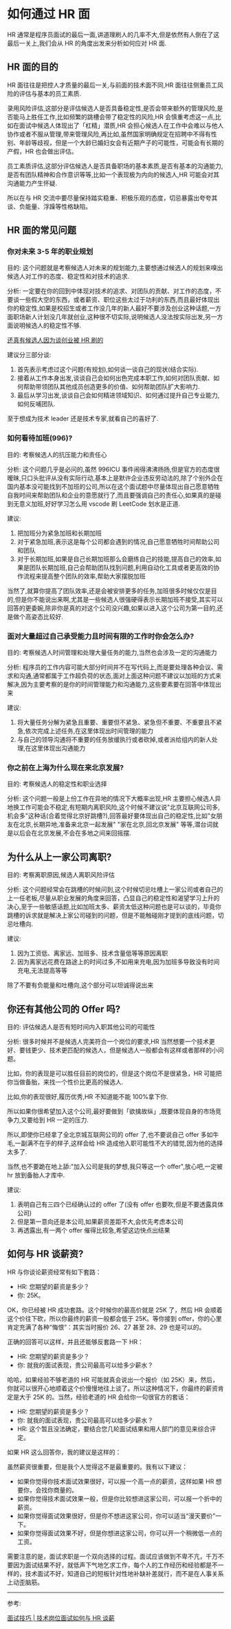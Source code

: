 # 如何通过 HR 面

HR 通常是程序员面试的最后一面,讲道理刷人的几率不大,但是依然有人倒在了这最后一关上,我们会从 HR 的角度出发来分析如何应对 HR 面.

## HR 面的目的

HR 面往往是把控人才质量的最后一关,与前面的技术面不同,HR 面往往侧重员工风险的评估与基本的员工素质.

录用风险评估,这部分是评估候选人是否具备稳定性,是否会带来额外的管理风险,是否能马上胜任工作,比如频繁的跳槽会带了稳定性的风险,HR 会慎重考虑这一点,比如在面试中候选人体现出了「杠精」潜质,HR 会担心候选人在工作中会难以与他人协作或者不服从管理,带来管理风险,再比如,虽然国家明确规定在招聘中不得有性别、年龄等歧视，但是一个大龄已婚妇女会有近期产子的可能性，可能会有长期的产假，HR 也会做出评估。

员工素质评估,这部分评估候选人是否具备职场的基本素质,是否有基本的沟通能力,是否有团队精神和合作意识等等,比如一个表现极为内向的候选人,HR 可能会对其沟通能力产生怀疑.

所以在与 HR 交流中要尽量保持踏实稳重、积极乐观的态度，切忌暴露出夸夸其谈、负能量、浮躁等性格缺陷。

## HR 面的常见问题

### 你对未来 3-5 年的职业规划

目的: 这个问题就是考察候选人对未来的规划能力,主要想通过候选人的规划来嗅出候选人对工作的态度、稳定性和对技术的追求.

分析: 一定要在你的回到中体现对技术的追求、对团队的贡献、对工作的态度，不要谈一些假大空的东西，或者薪资、职位这些太过于功利的东西,而且最好体现出你的稳定性,如果是校招生或者工作没几年的新人最好不要涉及创业这种话题,一方面职场新人计划没几年就创业,这种很不切实际,说明候选人没法按实际出发,另一方面说明候选人的稳定性不够.

[还真有候选人因为谈创业被 HR 刷的](https://www.zhihu.com/question/29913345/answer/100210163)

建议分三部分谈:

1. 首先表示考虑过这个问题(有规划),如何谈一谈自己的现状(结合实际).
2. 接着从工作本身出发,谈谈自己会如何出色完成本职工作,如何对团队贡献、如何帮助带领团队其他成员创造更多的价值、如何帮助团队扩大影响力.
3. 最后从学习出发,谈谈自己会如何精进领域知识、如何通过提升自己专业能力,如何反哺团队.

至于想成为技术 leader 还是技术专家,就看自己的喜好了.

### 如何看待加班(996)?

目的: 考察候选人的抗压能力和责任心

分析: 这个问题几乎是必问的,虽然 996ICU 事件闹得沸沸扬扬,但是官方的态度很暧昧,只口头批评从没有实际行动,基本上是默许企业违反劳动法的,除了个别外企在国内基本没可能找到不加班的公司,所以在这个面试题中尽量体现出自己愿意牺牲自我时间来帮助团队和企业的意愿就行了,而且要强调自己的责任心,如果真的是碰到无意义加班,好好学习怎么用 vscode 刷 LeetCode 划水是正道.

建议:

1. 把加班分为紧急加班和长期加班
2. 对于紧急加班,表示这是每个公司都会遇到的情况,自己愿意牺牲时间帮助公司和团队
3. 对于长期加班,如果是自己长期加班那么会磨练自己的技能,提高自己的效率,如果是团队长期加班,自己会帮助团队找到问题,利用自动化工具或者更高效的协作流程来提高整个团队的效率,帮助大家摆脱加班

当然了,就算你提高了团队效率,还是会被安排更多的任务,加班很多时候仅仅是目的,但是你不能说出来啊,尤其是一些候选人很强硬得表示长期加班不接受,其实可以回答的更委婉,除非你是真的对这个公司没兴趣,如果以进入这个公司为第一目的,还是做个高姿态比较好.

### 面对大量超过自己承受能力且时间有限的工作时你会怎么办?

目的: 考察候选人时间管理和处理大量任务的能力,当然也会涉及一定的沟通能力

分析: 程序员的工作内容可能大部分时间并不在写代码上,而是要处理各种会议、需求和沟通,通常都属于工作超负荷的状态,面对上面这种问题不建议以加班的方式来解决,因为主要考察的是你的时间管理能力和沟通能力,这些要素要在回答中体现出来

建议:

1. 将大量任务分解为紧急且重要、重要但不紧急、紧急但不重要、不重要且不紧急,依次完成上述任务,在这里体现出时间管理的能力
2. 与自己的领导沟通将不重要的任务放缓执行或者砍掉,或者派给组内的新人处理,在这里体现出沟通能力

### 你之前在上海为什么现在来北京发展?

目的: 考察候选人的稳定性和职业选择

分析: 这个问题一般是上份工作在异地的情况下大概率出现,HR 主要担心候选人异地换工作可能会不稳定,有短期内离职风险,这个时候不建议说"北京互联网公司多,机会多"这种话(合着觉得北京好跳槽?),回答最好要体现出自己的稳定性,比如"女朋友在北京,长期异地,准备来北京一起发展" "家在北京,回北京发展" 等等,潜台词就是以后会在北京发展,不会在多地之间来回摇摆.

## 为什么从上一家公司离职?

目的: 考察离职原因,候选人离职风险评估

分析: 这个问题经常会在跳槽的时候问到,这个时候切忌吐槽上一家公司或者自己的上一任老板,尽量从职业发展的角度来回答，凸显自己的稳定性和渴望学习上升的决心,至于一些敏感话题,比如加班太多、薪资太低这种问题也是可以谈的，毕竟你跳槽的诉求就是解决上家公司碰到的问题，但是不能触碰刚才提到的底线问题，切忌吐槽向.

建议:

1. 因为工资低、离家远、加班多、技术含量低等等原因离职
2. 因为离家远花费在路途上的时间过多,不如用来充电,因为加班多导致没有时间充电,无法提高等等

除了不要有负能量和吐槽向,这个部分可以坦诚得说出来

## 你还有其他公司的 Offer 吗?

目的: 评估候选人是否有短时间内入职其他公司的可能性

分析: 很多时候并不是候选人完美符合一个岗位的要求,HR 当然想要一个技术更好、要钱更少、技术更匹配的候选人，但是候选人一般都会有这样或者那样的小问题。

比如，你的表现是可以胜任目前的岗位的，但是这个岗位不是很紧急，HR 可能把你当做备胎，来找一个性价比更高的候选人.

比如,你的表现很好,履历优秀,HR 不知道能不能 100%拿下你.

所以如果你很希望加入这个公司,最好要做到「欲擒故纵」,既要体现自身的市场竞争力,又要给到 HR 一定的压力.

所以,即使你已经拿了全北京城互联网公司的 offer 了,也不要说自己 offer 多如牛毛,一副满不在乎的样子,这样会给 HR 造成他入职可能性不大的错觉,因为他的选择太多了.

当然,也不要跪在地上舔:"加入公司是我的梦想,我只等这一个 offer",放心吧,一定被 hr 放到备胎人才库中.

建议:

1. 表明自己有三四个已经确认过的 offer 了(没有 offer 也要吹,但是不要透露具体公司)
2. 但是第一意向还是本公司,如果薪资差距不大,会优先考虑本公司
3. 再透露出,有一两个 offer 催得比较急,希望这边快点出结果

## 如何与 HR 谈薪资?

HR 与你谈论薪资经常有如下套路：

- HR: 您期望的薪资是多少？
- 你: 25K。

OK，你已经被 HR 成功套路。这个时候你的最高价就是 25K 了，然后 HR 会顺着这个价往下砍，所以你最终的薪资一般都会低于 25K。等你接到 offer，你的心里肯定充满了各种“悔恨”：其实当时报价 26、27 甚至 28、29 也是可以的。

正确的回答可以这样，并且还能够反套路一下 HR：

- HR: 您期望的薪资是多少？
- 你: 就我的面试表现，贵公司最高可以给多少薪水？

哈哈，如果经验不够老道的 HR 可能就真会说出一个报价（如 25K）来，然后，你就可以很开心地顺着这个价慢慢地往上谈了。所以这种情况下，你最终的薪资肯定是大于 25K 的。当然，经验老道的 HR 会给你一句很官方的套话：

- HR: 您期望的薪资是多少？
- 你: 就我的面试表现，贵公司最高可以给多少薪水？
- HR: 这个暂且没法确定，要结合您几轮面试结果和用人部门的意见来综合评定。

如果 HR 这么回答你，我的建议是这样的：

虽然薪资很重要，但是我个人觉得这不是最重要的。我有以下建议：

- 如果你觉得你技术面试效果很好，可以报一个高一点的薪资，这样如果 HR 想要你，会找你商量的。
- 如果你觉得技术面试效果一般，但是你比较想进这家公司，可以报一个折中的薪资。
- 如果你觉得面试效果很好，但是你不想进这家公司，你可以适当“漫天要价”一下。
- 如果你觉得面试效果不好，但是你想进这家公司，你可以开一个稍微低一点的工资。

需要注意的是，面试求职是一个双向选择的过程。面试应该做到不卑不亢，千万不要因为面试结果不好，就低声下气地乞求工作，每个人的工作经历和经验都是不一样的，技术面试不好，知道自己的短板针对性地补缺补差就行，而不是在人事关系上动歪脑筋。

---

参考:

[面试技巧 | 技术岗位面试如何与 HR 谈薪](https://zhuanlan.zhihu.com/p/50657715)
